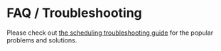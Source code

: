 # FAQ / Troubleshooting

Please check out [the scheduling troubleshooting guide](https://exploratory.io/note/exploratory/Trouble-Shooting-Guide-for-Scheduling-Data-Analysis-at-exploratory-io-ujG7iHR4) for the popular problems and solutions.

